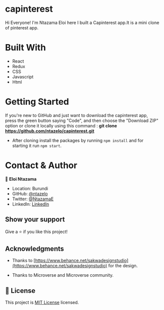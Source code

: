 # capinterest

Hi Everyone! I'm Ntazama Eloi here I built a Capinterest app.It is a mini clone of pinterest app.

# Built With

- React
- Redux
- CSS
- Javascript
- Html

# Getting Started

If you're new to GitHub and just want to download the capinterest app, press the green button saying "Code", and then choose the "Download ZIP" option or clone it locally using this command : **git clone https://github.com/ntazelo/capinterest.git** 

- After cloning install the packages by running `npm install` and for starting it run `npm start`.


# Contact & Author

👤 **Eloi Ntazama**

- Location: Burundi
- GitHub: [@ntazelo](https://github.com/ntazelo)
- Twitter: [@NtazamaE](https://twitter.com/NtazamaE
)
- LinkedIn: [LinkedIn](https://www.linkedin.com/in/eloi-ntazama-a14219214/)


## Show your support

Give a ⭐️ if you like this project!

## Acknowledgments

- Thanks to [https://www.behance.net/sakwadesignstudio](https://www.behance.net/sakwadesignstudio) for the design.

- Thanks to Microverse and Microverse community.

## 📝 License

This project is [MIT License](https://github.com/ntazelo/capinterest/blob/develop/LICENSE) licensed.